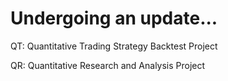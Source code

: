 # Undergoing an update...

QT: Quantitative Trading Strategy Backtest Project

QR: Quantitative Research and Analysis Project
